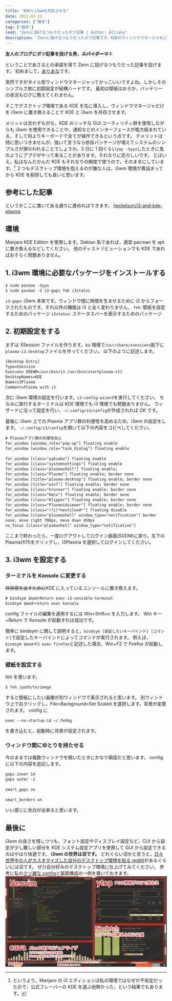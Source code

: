 ```yaml
---
title: "KDEとi3wmを共存させる"
date: 2022-03-21
categories: ["雑多"]
tag: ["雑多"]
lead: "Zennに投げるつもりだったボツ記事 | Author: Alliana"
description: "Zennに投げるつもりだったボツ記事です。KDEのウィンドウマネージャをi3wmに置き換えるついでにある程度設定をします。"
---
```


**友人のブログにボツ記事を投げる男，~~スパイダーマ！~~**

ということであさるとの承諾を得て Zenn に投げるつもりだった記事を投げます。
初めまして，[ありあな](https://twitter.com/Alliana_ab2m)です。

突然ですがタイル型ウィンドウマネージャってかっこいいですよね。しかしそのシンプルさ故に初期設定が結構ハードです。
最初は壁紙はおろか，バッテリーの状況もロクに教えてくれません。

そこでデスクトップ環境である KDE を先に導入し，ウィンドウマネージャだけを i3wm に置き換えることで KDE と i3wm を共存させます。

メリットは言わずもがな，KDE のリッチな GUI ユーティリティ群を使用しながらも i3wm を使用できることや，通知などのインターフェースが粗方組まれている，そして何よりキーボードで全てが操作できるという点です。
デメリットは特に思いつきませんが，強いて言うなら依存パッケージが増えてシステムのシンプルさが損なわれることでしょうか。3 日に 1 回ぐらい`yay -Syyu`したときに鬼のようにアプデがやって来ることがあります。それなりに恐ろしいです。
とはいえ，私はなんだかんだ KDE もそれなりの頻度で使うので，そのままにしています。[^1]
２つもデスクトップ環境を抱えるのが嫌な人は，i3wm 環境が煮詰まってから KDE を削除しても良いと思います。

[^1]: というより，Manjaro の i3 エディションは私の環境ではなぜか不安定だったので，公式フレーバーの KDE を選ぶ他無かった，という結果でもあります。

## 参考にした記事

というかここに書いてある通りに進めればできます。
[heckelson/i3-and-kde-plasma](https://github.com/heckelson/i3-and-kde-plasma)

## 環境

Manjaro KDE Edition を使用します。Debian 系であれば，適宜 pacman を apt に置き換えるなどしてください。
他のディストリビューションでも KDE であればおそらく問題ありません。

## 1. i3wm 環境に必要なパッケージをインストールする

```
$ sudo pacman -Syyu
$ sudo pacman -S i3-gaps feh i3status
```

`i3-gaps`: i3wm 本体です。ウィンドウ間に隙間を生ませるために i3 からフォークされたものです。それ以外の機能は i3 と全く変わりません。
`feh`: 壁紙を設定するためのパッケージ
`i3status`: ステータスバーを表示するためのパッケージ

## 2. 初期設定をする

まずは XSession ファイルを作ります。su 環境で`/usr/share/xsessions`配下に`plasma-i3.desktop`ファイルを作ってください。
以下のように記述します。

```txt:plasma-i3.desktop
[Desktop Entry]
Type=XSession
Exec=env KDEWM=/usr/bin/i3 /usr/bin/startplasma-x11
DesktopNames=KDE
Name=i3Plasma
Comment=Plasma with i3
```

次に i3wm 環境の設定を行います。`i3-config-wizard`を実行してください。
ちなみに実行するターミナルは KDE 環境でも i3 環境でも問題ありません。
ウィザードに沿って設定を行い，`~/.config/i3/config`が作成されれば OK です。

最後に i3wm 上での Plasma アプリ群の利便性を高めるため，i3wm の設定をします。
`~/.config/i3/config`を開いて以下の内容をコピペしてください。

```
# Plasmaアプリ群の利便性向上
for_window [window_role="pop-up"] floating enable
for_window [window_role="task_dialog"] floating enable

for_window [class="yakuake"] floating enable
for_window [class="systemsettings"] floating enable
for_window [class="plasmashell"] floating enable;
for_window [class="Plasma"] floating enable; border none
for_window [title="plasma-desktop"] floating enable; border none
for_window [title="win7"] floating enable; border none
for_window [class="krunner"] floating enable; border none
for_window [class="Kmix"] floating enable; border none
for_window [class="Klipper"] floating enable; border none
for_window [class="Plasmoidviewer"] floating enable; border none
for_window [class="(?i)*nextcloud*"] floating disable
for_window [class="plasmashell" window_type="notification"] border none, move right 700px, move down 450px
no_focus [class="plasmashell" window_type="notification"]
```

ここまで終わったら，一度ログアウトしてログイン画面(SDDM)に戻り，左下の Plasma(X11)をクリックし，i3Plasma を選択してログインしてください。

## 3. i3wm を設定する

### ターミナルを Konsole に変更する

~~共存感を出すために~~KDE に入っているコンソールに置き換えます。

```
# bindsym $mod+Return exec i3-sensible-terminal
bindsym $mod+return exec konsole
```

config ファイルの編集を適用するには Win+Shift+c を入力します。
Win キー+Return で Konsole が起動すれば成功です。

簡単に bindsym に関して説明すると，`bindsym [設定したいキーバインド] [コマンド]`で設定したキーバインドによってコマンドが実行されます。
例えば，`bindsym $mod+F2 exec firefox`と記述した場合，Win+F2 で Firefox が起動します。

### 壁紙を設定する

feh を使います。

```
$ feh /path/to/image
```

すると壁紙にしたい画像が別ウィンドウで表示されると思います。
別ウィンドウ上で右クリックし，File>Background>Set Scaled を選択します。背景が変更されます。
config に

```
exec --no-startup-id ~/.fehbg
```

を書き込むと，起動時に背景が設定されます。

### ウィンドウ間にゆとりを持たせる

今のままでは複数ウィンドウを開いたときにかなり窮屈だと思います。
config に以下の内容を追記します。

```
gaps inner 14
gaps outer -2

smart_gaps on

smart_borders on
```

いい感じに余白が出来ると思います。

## 最後に

i3wm の良さを残しつつも，フォント設定やディスプレイ設定など，CUI から設定が少し難しい部分を KDE システム設定アプリを使用して GUI から設定できるのはやはり快適です。
**i3wm の世界は沼です。**
どれぐらい沼かと言うと，[日々世界中の人がカスタマイズした自分のデスクトップ環境を貼る reddit](https://www.reddit.com/r/unixporn)があるぐらいには沼です。
ぜひ自分好みのデスクトップ環境に仕上げてみてください。
参考に私の[クソ雑な config](https://github.com/Allianaab2m/dotfiles/blob/main/dot_i3/config)と画面構成の一例を置いておきます。
![画像](image/Untitled30.jpg)
